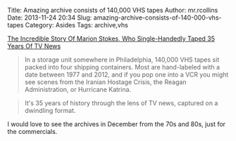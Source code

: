 Title: Amazing archive consists of 140,000 VHS tapes
Author: mr.rcollins
Date: 2013-11-24 20:34
Slug: amazing-archive-consists-of-140-000-vhs-tapes
Category: Asides 
Tags: archive,vhs

[The Incredible Story Of Marion Stokes, Who Single-Handedly Taped 35 Years Of TV
News](http://www.fastcompany.com/3022022/the-incredible-story-of-marion-stokes-who-single-handedly-taped-35-years-of-tv-news?nid=3022022)

>In a storage unit somewhere in Philadelphia, 140,000 VHS tapes sit packed into four shipping containers. Most are hand-labeled with a date between 1977 and 2012, and if you pop one into a VCR you might see scenes from the Iranian Hostage Crisis, the Reagan Administration, or Hurricane Katrina.

>It's 35 years of history through the lens of TV news, captured on a dwindling format.

I would love to see the archives in December from the 70s and 80s, just for the
commercials.

